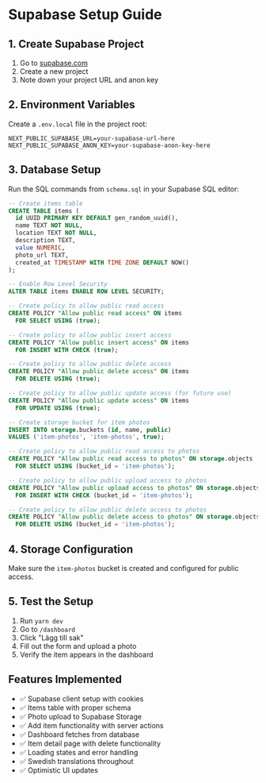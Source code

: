 # Supabase Setup Guide

## 1. Create Supabase Project

1. Go to [supabase.com](https://supabase.com)
2. Create a new project
3. Note down your project URL and anon key

## 2. Environment Variables

Create a `.env.local` file in the project root:

```env
NEXT_PUBLIC_SUPABASE_URL=your-supabase-url-here
NEXT_PUBLIC_SUPABASE_ANON_KEY=your-supabase-anon-key-here
```

## 3. Database Setup

Run the SQL commands from `schema.sql` in your Supabase SQL editor:

```sql
-- Create items table
CREATE TABLE items (
  id UUID PRIMARY KEY DEFAULT gen_random_uuid(),
  name TEXT NOT NULL,
  location TEXT NOT NULL,
  description TEXT,
  value NUMERIC,
  photo_url TEXT,
  created_at TIMESTAMP WITH TIME ZONE DEFAULT NOW()
);

-- Enable Row Level Security
ALTER TABLE items ENABLE ROW LEVEL SECURITY;

-- Create policy to allow public read access
CREATE POLICY "Allow public read access" ON items
  FOR SELECT USING (true);

-- Create policy to allow public insert access
CREATE POLICY "Allow public insert access" ON items
  FOR INSERT WITH CHECK (true);

-- Create policy to allow public delete access
CREATE POLICY "Allow public delete access" ON items
  FOR DELETE USING (true);

-- Create policy to allow public update access (for future use)
CREATE POLICY "Allow public update access" ON items
  FOR UPDATE USING (true);

-- Create storage bucket for item photos
INSERT INTO storage.buckets (id, name, public)
VALUES ('item-photos', 'item-photos', true);

-- Create policy to allow public read access to photos
CREATE POLICY "Allow public read access to photos" ON storage.objects
  FOR SELECT USING (bucket_id = 'item-photos');

-- Create policy to allow public upload access to photos
CREATE POLICY "Allow public upload access to photos" ON storage.objects
  FOR INSERT WITH CHECK (bucket_id = 'item-photos');

-- Create policy to allow public delete access to photos
CREATE POLICY "Allow public delete access to photos" ON storage.objects
  FOR DELETE USING (bucket_id = 'item-photos');
```

## 4. Storage Configuration

Make sure the `item-photos` bucket is created and configured for public access.

## 5. Test the Setup

1. Run `yarn dev`
2. Go to `/dashboard`
3. Click "Lägg till sak"
4. Fill out the form and upload a photo
5. Verify the item appears in the dashboard

## Features Implemented

- ✅ Supabase client setup with cookies
- ✅ Items table with proper schema
- ✅ Photo upload to Supabase Storage
- ✅ Add item functionality with server actions
- ✅ Dashboard fetches from database
- ✅ Item detail page with delete functionality
- ✅ Loading states and error handling
- ✅ Swedish translations throughout
- ✅ Optimistic UI updates

